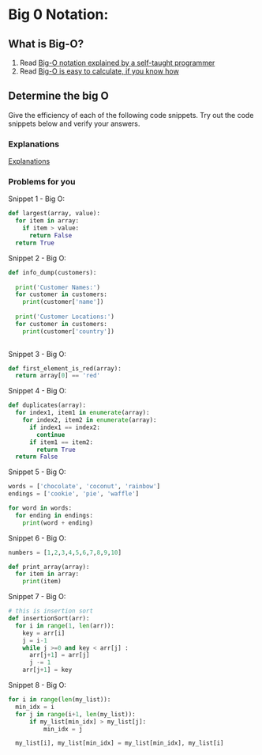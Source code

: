 # Big 0 Notation: 

## What is Big-O?


1. Read [Big-O notation explained by a self-taught programmer](https://justin.abrah.ms/computer-science/big-o-notation-explained.html)
2. Read [Big-O is easy to calculate, if you know how](https://justin.abrah.ms/computer-science/how-to-calculate-big-o.html)


## Determine the big O
Give the efficiency of each of the following code snippets. Try out the code snippets below and verify your answers. 

### Explanations
[Explanations](explanations.md)

### Problems for you

Snippet 1 - Big O:

```python
def largest(array, value):
  for item in array:
    if item > value:
      return False
  return True 
```
<!-- o(n) -->

Snippet 2 - Big O:

```python
def info_dump(customers):
  
  print('Customer Names:')
  for customer in customers: 
    print(customer['name'])
  
  print('Customer Locations:')
  for customer in customers: 
    print(customer['country'])
  
```

<!-- o(n) -->

Snippet 3 - Big O:
```python
def first_element_is_red(array):
  return array[0] == 'red' 
```
<!-- o(1) -->

Snippet 4 - Big O:
```python
def duplicates(array):
  for index1, item1 in enumerate(array):
    for index2, item2 in enumerate(array):
      if index1 == index2:
        continue
      if item1 == item2:
        return True
  return False
```
<!-- o(n^2) -->

Snippet 5 - Big O:
```python
words = ['chocolate', 'coconut', 'rainbow']
endings = ['cookie', 'pie', 'waffle']

for word in words:
  for ending in endings:
    print(word + ending)

```
<!-- o(n^2) -->

Snippet 6 - Big O:
```python
numbers = [1,2,3,4,5,6,7,8,9,10]

def print_array(array):
  for item in array:
    print(item)

```
<!-- o(n) -->


Snippet 7 - Big O:

```python
# this is insertion sort
def insertionSort(arr): 
  for i in range(1, len(arr)): 
    key = arr[i] 
    j = i-1
    while j >=0 and key < arr[j] : 
      arr[j+1] = arr[j] 
      j -= 1
    arr[j+1] = key 
```

<!-- o(n^2) -->

Snippet 8 - Big O:
```python
for i in range(len(my_list)):
  min_idx = i
  for j in range(i+1, len(my_list)):
      if my_list[min_idx] > my_list[j]:
          min_idx = j

  my_list[i], my_list[min_idx] = my_list[min_idx], my_list[i]
```

<!-- o(n^2) -->

